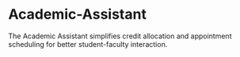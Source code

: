 # Academic-Assistant
The Academic Assistant simplifies credit allocation and appointment scheduling for better student-faculty interaction.
